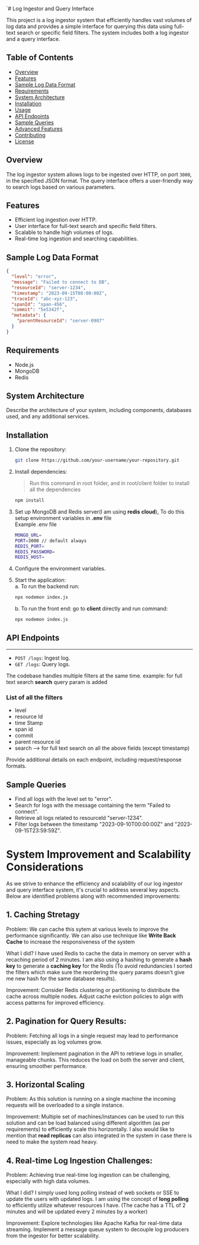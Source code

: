 `# Log Ingestor and Query Interface

This project is a log ingestor system that efficiently handles vast volumes of log data and provides a simple interface for querying this data using full-text search or specific field filters. The system includes both a log ingestor and a query interface.

## Table of Contents

- [Overview](#overview)
- [Features](#features)
- [Sample Log Data Format](#sample-log-data-format)
- [Requirements](#requirements)
- [System Architecture](#system-architecture)
- [Installation](#installation)
- [Usage](#usage)
- [API Endpoints](#api-endpoints)
- [Sample Queries](#sample-queries)
- [Advanced Features](#advanced-features)
- [Contributing](#contributing)
- [License](#license)

## Overview

The log ingestor system allows logs to be ingested over HTTP, on port `3000`, in the specified JSON format. The query interface offers a user-friendly way to search logs based on various parameters.

## Features

- Efficient log ingestion over HTTP.
- User interface for full-text search and specific field filters.
- Scalable to handle high volumes of logs.
- Real-time log ingestion and searching capabilities.

## Sample Log Data Format

```json
{
  "level": "error",
  "message": "Failed to connect to DB",
  "resourceId": "server-1234",
  "timestamp": "2023-09-15T08:00:00Z",
  "traceId": "abc-xyz-123",
  "spanId": "span-456",
  "commit": "5e5342f",
  "metadata": {
    "parentResourceId": "server-0987"
  }
}
```

## Requirements

- Node.js
- MongoDB
- Redis

## System Architecture

Describe the architecture of your system, including components, databases used, and any additional services.

## Installation

1.  Clone the repository:

    ```bash
    git clone https://github.com/your-username/your-repository.git
    ```

2.  Install dependencies:

    > Run this command in root folder, and in root/client folder to install all the dependencies

    ```bash
    npm install
    ```

3.  Set up MongoDB and Redis server(I am using **redis cloud**), To do this setup environment variables in **.env** file <br>
    Example .env file

    ```bash
    MONGO_URL=
    PORT=3000 // default always
    REDIS_PORT=
    REDIS_PASSWORD=
    REDIS_HOST=
    ```

4.  Configure the environment variables.

5.  Start the application: <br>
    a. To run the backend run:
    ```bash
    npx nodemon index.js
    ```
    b. To run the front end: go to **client** directly and run command:
    ```bash
    npx nodemon index.js
    ```

## API Endpoints

---

- `POST /logs`: Ingest log.
- `GET /logs`: Query logs.

The codebase handles multiple filters at the same time. example: for full text search **search** query param is added

### List of all the filters

- level
- resource Id
- time Stamp
- span id
- commit
- parent resource id
- search --> for full text search on all the above fields (except timestamp)

Provide additional details on each endpoint, including request/response formats.

## Sample Queries

- Find all logs with the level set to "error".
- Search for logs with the message containing the term "Failed to connect".
- Retrieve all logs related to resourceId "server-1234".
- Filter logs between the timestamp "2023-09-10T00:00:00Z" and "2023-09-15T23:59:59Z".

# System Improvement and Scalability Considerations

As we strive to enhance the efficiency and scalability of our log ingestor and query interface system, it's crucial to address several key aspects. Below are identified problems along with recommended improvements:

## 1\. Caching Stretagy

Problem: We can cache this sytem at various levels to improve the performance significantly. We can also use technique like **Write Back Cache** to increase the responsiveness of the system

What I did? I have used Redis to cache the data in memory on server with a recaching period of 2 minutes. I am also using a hashing to generate a **hash key** to generate a **caching key** for the Redis (To avoid redundancies I sorted the filters which make sure the reordering the query params doesn't give me new hash for the same database results).

Improvement: Consider Redis clustering or partitioning to distribute the cache across multiple nodes. Adjust cache eviction policies to align with access patterns for improved efficiency.

## 2\. Pagination for Query Results:

Problem: Fetching all logs in a single request may lead to performance issues, especially as log volumes grow.

Improvement: Implement pagination in the API to retrieve logs in smaller, manageable chunks. This reduces the load on both the server and client, ensuring smoother performance.

## 3\. Horizontal Scaling

Problem: As this solution is running on a single machine the incoming requests will be overloaded to a single instance.

Improvement: Multiple set of machines/instances can be used to run this solution and can be load balanced using different algorithm (as per requirements) to efficiently scale this horizontally.
I also would like to mention that **read replicas** can also integrated in the system in case there is need to make the system read heavy.

## 4\. Real-time Log Ingestion Challenges:

Problem: Achieving true real-time log ingestion can be challenging, especially with high data volumes.

What I did? I simply used long polling instead of web sockets or SSE to update the users with updated logs. I am using the concept of **long polling** to efficiently utilize whatever resources I have.
(The cache has a TTL of 2 minutes and will be updated every 2 minutes by a worker)

Improvement: Explore technologies like Apache Kafka for real-time data streaming. Implement a message queue system to decouple log producers from the ingestor for better scalability.
